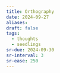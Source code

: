 ```yaml
---
title: Orthography
date: 2024-09-27
aliases: 
draft: false
tags:
  - thoughts
  - seedlings
sr-due: 2024-09-30
sr-interval: 3
sr-ease: 250
---
```

